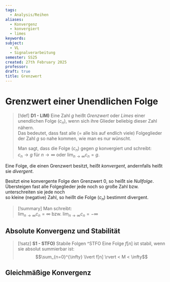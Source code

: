 ```yaml
---
tags:
  - Analysis/Reihen
aliases:
  - Konvergenz
  - konvergiert
  - limes
keywords: 
subject:
  - VL
  - Signalverarbeitung
semester: SS25
created: 27th February 2025
professor:
draft: true
title: Grenzwert
---
```




# Grenzwert einer Unendlichen Folge

> [!def] **D1 - LIM)** Eine Zahl $g$ heißt *Grenzwert* oder *Limes* einer unendlichen Folge ($c_{n}$), wenn sich ihre Glieder beliebig dieser Zahl nähern.  
> Das bedeutet, dass fast alle (= alle bis auf endlich viele) Folgeglieder der Zahl $g$ so nahe kommen, wie man es nur wünscht.   
> 
> Man sagt, dass die Folge ($c_n$) gegen $g$ konvergiert und schreibt:  
> $c_{n}\rightarrow g$ für $n\rightarrow \infty$ oder $\lim_{n\rightarrow\infty}c_{n}=g$.

Eine Folge, die einen Grenzwert besitzt, heißt *konvergent*, andernfalls heißt sie *divergent*.

Besitzt eine konvergente Folge den Grenzwert $0$, so heißt sie *Nullfolge*.  
Übersteigen fast alle Folgeglieder jede noch so große Zahl bzw. unterschreiten sie jede noch  
so kleine (negative) Zahl, so heißt die Folge ($c_{n}$) bestimmt divergent.

>[!summary] Man schreibt:  
> $\lim_{n\rightarrow\infty} c_{n}=\infty$ bzw. $\lim_{n\rightarrow\infty} c_{n}=-\infty$ 

## Absolute Konvergenz und Stabilität

> [!satz] **S1 - STFO)** Stabile Folgen ^STFO
>  Eine Folge $f[n]$ ist stabil, wenn sie absolut summierbar ist:
>  $$\sum_{n=0}^{\infty} \lvert f[n] \rvert < M < \infty$$

## Gleichmäßige Konvergenz
